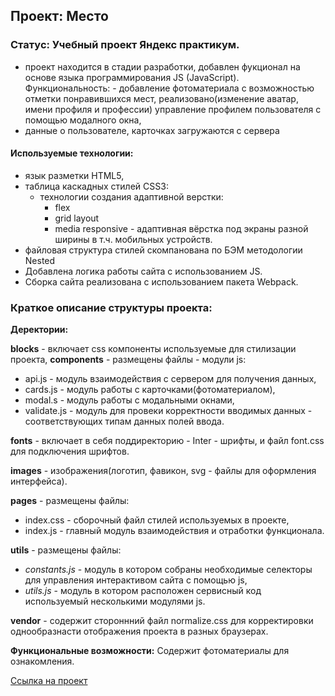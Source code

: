 ## Проект: Место
### Статус: Учебный проект Яндекс практикум.
  - проект находится в стадии разработки, добавлен фукционал на основе языка программирования JS (JavaScript). Функциональность: - добавление фотоматериала с возможностью отметки понравившихся мест, реализовано(изменение аватар, имени профиля и профессии) управление профилем пользователя с помощью модалного окна,
  - данные о пользователе, карточках загружаются с сервера 

#### Используемые технологии:
- язык разметки HTML5,
- таблица каскадных стилей CSS3:
   - технологии создания адаптивной верстки:
      - flex
      - grid layout
      - media responsive - адаптивная вёрстка под экраны разной ширины
        в т.ч. мобильных устройств.
- файловая структура стилей скомпанована по БЭМ методологии Nested
- Добавлена логика работы сайта с использованием JS.
- Сборка сайта реализована с использованием пакета Webpack. 


### Краткое описание структуры проекта:
**Деректории:**
 
**blocks** - включает css компоненты используемые для стилизации проекта,
**components** - размещены файлы - модули js:
- api.js - модуль взаимодействия с сервером для получения данных,
- cards.js - модуль работы с карточками(фотоматериалом),
- modal.s - модуль работы с модальными окнами,
- validate.js - модуль для провеки корректности вводимых данных - соответствующих типам данных полей ввода.
       
**fonts** - включает в себя поддиректорию - Inter - шрифты,  и файл font.css для подключения шрифтов.

**images** - изображения(логотип, фавикон, svg - файлы для оформления интерфейса).

**pages** - размещены файлы:
- index.css - сборочный файл стилей используемых в проекте,
- index.js - главный модуль взаимодействия и отработки функционала.
  
**utils** - размещены файлы:
- *constants.js* - модуль в котором собраны необходимые селекторы  для управления интерактивом сайта с помощью js,
- *utils.js*  - модуль в котором расположен сервисный код используемый несколькими модулями js. 
  
**vendor** - содержит стороннний файл normalize.css для корректировки однообразнасти отображения проекта в разных браузерах.

__Функциональные возможности:__
Содержит фотоматериалы для ознакомления.

[Ссылка на проект](https://sergeynerusin.github.io/mesto-project/ "Проект Место")

